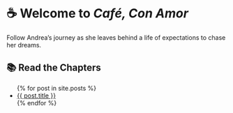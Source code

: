 # ☕ Welcome to *Café, Con Amor*

Follow Andrea’s journey as she leaves behind a life of expectations to chase her dreams.

## 📚 Read the Chapters
<ul>
  {% for post in site.posts %}
    <li><a href="{{ post.url }}">{{ post.title }}</a></li>
  {% endfor %}
</ul>

